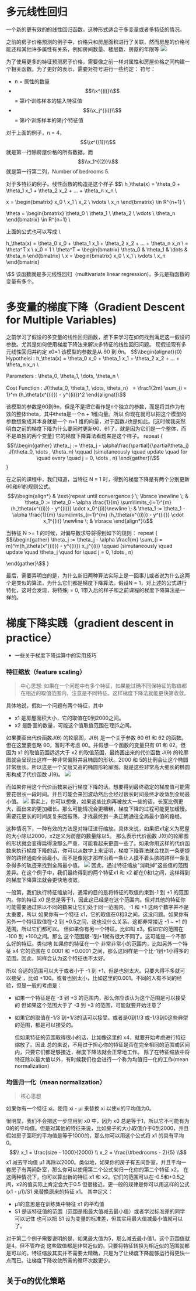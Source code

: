 # 多元线性回归 
一个新的更有效的的线性回归函数，这种形式适合于多变量或者多特征的情况。

之前的房子价格预测的例子中，价格只和房屋面积进行了关联，然而房屋的价格可能还和其他许多属性有关系，例如房间数量、楼层数、房屋的年限等
![](/assets/house_price_pridict1.png)

为了使用更多的特征预测房子价格，需要像之前一样对属性和房屋价格之间构建一个相关函数。为了更好的表示，需要对符号进行一些约定：
符号：
- n = 属性的数量
- $$\\x^{(i)}\\$$ = 第i个训练样本的输入特征值
- $$\\x_j^{(i)}\\$$ = 第i个训练样本的第j个特征值

对于上面的例子，n = 4，$$\\x^{(1)}\\$$就是第一行除房屋价格的所有数据。而$$\\x_1^{(2)}\\$$就是第一行第二列，Number of bedrooms 5.

对于多特征的例子。线性函数的构造是这个样子
$$\\
h_\theta(x) = \theta_0 + \theta_1 x_1 + \theta_2 x_2 + ... + \theta_n x_n \\

x = \begin{bmatrix} x_0 \\ x_1 \\ x_2 \\ \vdots \\ x_n \end{bmatrix} \in R^{n+1}  \\

\theta = \begin{bmatrix} \theta_0 \\ \theta_1 \\ \theta_2 \\ \vdots \\ \theta_n \end{bmatrix} \in R^{n+1}  \\

上面的公式也可以写成 \\

h_\theta(x) = \theta_0 x_0 + \theta_1 x_1 + \theta_2 x_2 + ... + \theta_n x_n \\
= \theta^T x \\
x_0 = 1 \\
\theta^T = \begin{bmatrix} \theta_0 & \theta_1 & \dots & \theta_n \end{bmatrix} \\
x = \begin{bmatrix} x_0 \\ x_1 \\ \vdots \\ x_n \end{bmatrix}

\\$$
该函数就是多元线性回归（multivariate linear regression)，多元是指函数的变量有多个。

# 多变量的梯度下降（Gradient Descent for Multiple Variables)
  之前学习了假设的多变量的线性回归函数，接下来学习在如何找到满足这一假设的参数。尤其是如何使用梯度下降法来解决多特征的线性回归问题。
   现假设现有多元线性回归并约定 x0=1 该模型的参数是从 θ0 到 θn。
$$\\\begin{alignat}{0}
Hypotheisi : h_\theta(x) = \theta_0 x_0 + \theta_1 x_1 + \theta_2 x_2 + ... + \theta_n x_n \\

Parameters : \theta_0, \theta_1, \dots, \theta_n \\

Cost Function : J(\theta_0, \theta_1, \dots, \theta_n） = \frac1{2m} \sum_{i = 1}^m (h_\theta(x^{(i)}) - y^{(i)})^2
\end{alignat}\\$$ 

该模型的参数是θ0到θn，但是不是把它看作是n个独立的参数，而是将其作为有效的整体theta，其中theta是一个n + 1维向量。所以 你现在就可以把这个模型的参数想象成其本身就是一个 n+1 维的向量，对于函数J也是如此。[这时候我突然明白之前的梯度下降为什么要同时更新θ0、θ1了，就是因为它们是一个整体，而不是单独的两个变量]
   它的梯度下降算法看题来是这个样子。
repeat {
$$\\\begin{gather}
\theta_j := \theta_j - \alpha\frac{\partial}{\partial\theta_j} J(\theta_0, \dots , \theta_n) \qquad (simutaneously \quad update \quad for \quad every \quad j = 0, \dots , n)
\end{gather}\\$$
}
 
  在之前的课程中，我们知道，当特征 N = 1 时，得到的梯度下降是有两个分别更新θ0和θ1的规则公式。
$$\\\begin{align*}
 & \text{repeat until convergence:} \; \lbrace \newline \; & \theta_0 := \theta_0 - \alpha \frac{1}{m} \sum\limits_{i=1}^{m} (h_\theta(x^{(i)}) - y^{(i)}) \cdot x_0^{(i)}\newline \; & \theta_1 := \theta_1 - \alpha \frac{1}{m} \sum\limits_{i=1}^{m} (h_\theta(x^{(i)}) - y^{(i)}) \cdot x_1^{(i)} \newline \; &  \rbrace 
\end{align*}\\$$
  
  当特征 N >= 1 的时候，对偏导数求导将得到如下的规则：
repeat {
$$\\\begin{gather}
\theta_j := \theta_j - \alpha \frac1{m} \sum_{i = m}^m(h_\theta(x^{(i)}) - y^{(i)}) x_j^{(i)} \qquad (simutaneously \quad update \quad \theta_j \quad for \quad j = 0, \dots , n)

\end{gather}\\$$
}

最后，需要弄明白的是，为什么新旧两种算法实际上是一回事儿或者说为什么这两个是类似的算法，为什么它们都是梯度下降算法。假设N = 1，对上述的公式进行特化，这时会发现，将特殊j = 0, 1带入后的样子和之前课程的梯度下降算法是一样的。


# 梯度下降实践（gradient descent in practice）
- 一些关于梯度下降运算中的实用技巧

### 特征缩放（feature scaling）

> 中心思想:
    如果在一个问题中有多个特征，如果能过确不同保特征的取值都在相近的取值范围内，注意是不同特征。这样梯度下降法就能更快第收敛。

   具体地说，假如一个问题有两个特征，其中
 
- x1 是房屋面积大小，它的取值在0到2000之间。
- x2 是卧室的数量，可能这个值取值范围在1到5之间。

如果要画出代价函数J(θ) 的轮廓图，J(θ) 是一个关于参数 θ0 θ1 和 θ2 的函数。但在这里要忽略 θ0，暂时不考虑 θ0。并假想一个函数的变量只有 θ1 和 θ2。但因为 x1 的取值范围远远大于 x2 的取值范围，最终画出来的代价函数 J(θ) 的轮廓图就会呈现出这样一种非常偏斜并且椭圆的形状。2000 和 5的比例会让这个椭圆非常瘦长。所以这是一个又瘦又高的椭圆形轮廓图。就是这些非常高大细长的椭圆形构成了代价函数 J(θ)。
![](/assets/feature_scaling1.png)
 
而如果你用这个代价函数来运行梯度下降的话。想要得到最终稳定的梯度值可能需要花很长一段时间。并且可能会来回波动然后会经过很长时间最终才收敛到全局最小值。
![](/assets/feature_scaling2.png)
事实上，你可以想像，如果这些比例再被放大一些的话，长宽比例更大，画出来的更加细长。那么可能情况会更糟糕，梯度下降的过程可能更加缓慢。需要花更长的时间反复来回振荡，才找最终到一条正确通往全局最小值的路经。

   这种情况下，一种有效的方法是对特征进行缩放。具体来说，如果把x1定义为房屋的大小除以2000，x2定义为房屋的数量除以5。 那么表示代价函数 J(θ)的轮廓图的形状就会变得扁得没那么严重，可能看起来更圆一些了。如果你用这样的代价函数来执行梯度下降的话，你可以从数学上来证明，梯度下降算法就会找到一条更捷径的路径通向全局最小。而不是像刚才那样沿着一条让人摸不着头脑的路径一条复杂得多的轨迹来找到全局最小值。
![](/assets/feature_scaling3.png)
因此，通过特征缩放"消耗掉"这些值的范围差异。在这个例子中，我们最终得到的两个特征x1 和 x2 都在0和1之间，这样得到的梯度下降算法就会更快地收敛。

   一般第，我们执行特征缩放时，通常的目的是将特征的取值约束到-1 到 +1 的范围内。你的特征 x0 是总是等于1，因此这已经是在这个范围内。但对其他的特征你可能需要通过除以不同的数来让它们处于同一范围内。-1 和 +1 这两个数字并不是太重要，所以 如果你有一个特征 x1，它的取值在0和3之间，这没问题。如果你有另外一个特征取值在-2 到 +0.5之间，这也没什么关系。这都非常接近 -1 ~ +1 的范围，所以它们都可以。
但如果你有另一个特征，比如叫 x3。假如它的范围在 -100 到 +100之间。那么 这个范围跟-1到+1就有很大不同了。这可能是一个不那么好的特征。类似地 如果你的特征在一个
非常非常小的范围内，比如另外一个特征 x4 它的范围在 0.0001 和 +0.0001 之间，那么这同样是一个比-1到+1小得多的范围。因此，同样会认为这个特征也不太好。
 
所以 合适的范围可以大于或者小于 -1 到 +1，但是也别太大。只要大得不多就可以接受
，比如 +100。或者也别太小，比如这里的0.001。不同的人有不同的经验，但是一般的考虑是：
- 如果一个特征是在 -3 到 +3 的范围内，那么你应该认为这个范围是可以接受的
 但如果这个范围大于了 -3 到 +3 的范围，可能就要开始注意了
- 如果它的取值在-1/3 到+1/3的话可以接受。或者是0到1/3 或-1/3到0这些典型的范围，都是可以接受的。

  但如果特征的范围取得很小的话，比如像这里的 x4，就要开始考虑进行特征缩放了。因此 总的来说，不用过于担心你的特征是否在完全相同的范围或区间内，只要它们都足够接近，梯度下降法就会正常地工作。
   除了在特征缩放中将特征除以最大值以外，有时候我们也会进行一个称为均值归一化的工作(mean normalization)

### 均值归一化（mean normalization）

> 核心思想

如果你有一个特征 xi。使用 xi - μi 来替换 xi 以使xi的平均值为0。
 
很明显，我们不会把这一步应用到 x0 中，因为 x0 总是等于1，所以它不可能有为0的的平均值。但是对其他的特征来说，比如房子的大小取值介于0到2000，并且假如房子面积的平均值是等于1000的，那么你可以用这个公式将 x1 的具有平均0。
$$\\
x_1 = \frac{size - 1000}{2000} \\
x_2 = \frac{\#bedrooms - 2}{5}
\\$$
 x1 减去平均值 μ1 再除以2000。类似地，如果你的房子有五间卧室，并且平均一套房子有两间卧室，那么你可以使用第二个公式来归一化你的第二个特征 x2。
在这两种情况下，你可以算出新的特征 x1 和 x2。它们的范围可以在-0.5和+0.5之间，x2的值实际上肯定会大于0.5 但很接近。更一般的规律是你可以用这样的公式(x1 - μ1)/S1 来替换原来的特征 x1。
 其中定义：
- μ1的意思是在训练集中特征 x1 的平均值
- S1 是该特征值的范围（范围是指最大值减去最小值）或者学过标准差的同学可以记住
 也可以把 S1 设为变量的标准差，但其实用最大值减最小值就可以了。
  
对于第二个例子需要说明的是，如果最大值为5，那么减去最小值1。这个范围值就是4。但不管咋说 这些取值都是非常近似的。只要将特征转换为相近似的范围就都是可以的。特征缩放其实并不需要太精确，只是为了让梯度下降能够运行得更快一点而已。让梯度下降收敛所需的循环次数更少。

## 关于α的优化策略


 
 
 

 
 
 

 
 
 
 
